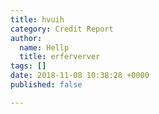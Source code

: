 ```yaml
---
title: hvuih
category: Credit Report
author:
  name: Hellp
  title: erferverver
tags: []
date: 2018-11-08 10:38:28 +0000
published: false

---
```

